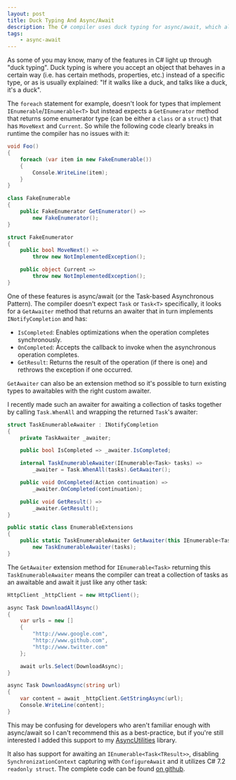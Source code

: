 ```yaml
---
layout: post
title: Duck Typing And Async/Await
description: The C# compiler uses duck typing for async/await, which allows us to inject support for awaiting collections of tasks.
tags:
    - async-await
---
```


As some of you may know, many of the features in C# light up through "duck typing". Duck typing is where you accept an object that behaves in a certain way (i.e. has certain methods, properties, etc.) instead of a specific type, or as is usually explained: "If it walks like a duck, and talks like a duck, it's a duck".
<!--more-->

The `foreach` statement for example, doesn't look for types that implement `IEnumerable`/`IEnumerable<T>` but instead expects a `GetEnumerator` method that returns some enumerator type (can be either a `class` or a `struct`) that has `MoveNext` and `Current`. So while the following code clearly breaks in runtime the compiler has no issues with it:

```csharp
void Foo()
{
    foreach (var item in new FakeEnumerable())
    {
        Console.WriteLine(item);
    }
}

class FakeEnumerable
{
    public FakeEnumerator GetEnumerator() =>
        new FakeEnumerator();
}

struct FakeEnumerator
{
    public bool MoveNext() =>
        throw new NotImplementedException();

    public object Current =>
        throw new NotImplementedException();
}
```

One of these features is async/await (or the Task-based Asynchronous Pattern). The compiler doesn't expect `Task` or `Task<T>` specifically, it looks for a `GetAwaiter` method that returns an awaiter that in turn implements `INotifyCompletion` and has:

- `IsCompleted`: Enables optimizations when the operation completes synchronously.
- `OnCompleted`: Accepts the callback to invoke when the asynchronous operation completes.
- `GetResult`: Returns the result of the operation (if there is one) and rethrows the exception if one occurred.

`GetAwaiter` can also be an extension method so it's possible to turn existing types to awaitables with the right custom awaiter.

I recently made such an awaiter for awaiting a collection of tasks together by calling `Task.WhenAll` and wrapping the returned `Task`'s awaiter:

```csharp
struct TaskEnumerableAwaiter : INotifyCompletion
{
    private TaskAwaiter _awaiter;

    public bool IsCompleted => _awaiter.IsCompleted;

    internal TaskEnumerableAwaiter(IEnumerable<Task> tasks) =>
        _awaiter = Task.WhenAll(tasks).GetAwaiter();

    public void OnCompleted(Action continuation) =>
        _awaiter.OnCompleted(continuation);

    public void GetResult() =>
        _awaiter.GetResult();
}

public static class EnumerableExtensions
{
    public static TaskEnumerableAwaiter GetAwaiter(this IEnumerable<Task> tasks) =>
        new TaskEnumerableAwaiter(tasks);
}
```

The `GetAwaiter` extension method for `IEnumerable<Task>` returning this `TaskEnumerableAwaiter` means the compiler can treat a collection of tasks as an awaitable and await it just like any other task:

```csharp
HttpClient _httpClient = new HttpClient();

async Task DownloadAllAsync()
{
    var urls = new []
    {
        "http://www.google.com",
        "http://www.github.com",
        "http://www.twitter.com"
    };

    await urls.Select(DownloadAsync);
}

async Task DownloadAsync(string url)
{
    var content = await _httpClient.GetStringAsync(url);
    Console.WriteLine(content);
}
```

This may be confusing for developers who aren't familiar enough with async/await so I can't recommend this as a best-practice, but if you're still interested I added this support to my [AsyncUtilities](https://www.nuget.org/packages/AsyncUtilities/) library.

It also has support for awaiting an `IEnumerable<Task<TResult>>`, disabling `SynchronizationContext` capturing with `ConfigureAwait` and it utilizes C# 7.2 `readonly struct`. The complete code can be found [on github](https://github.com/i3arnon/AsyncUtilities/tree/master/src/AsyncUtilities/TaskEnumerableAwaiter).
